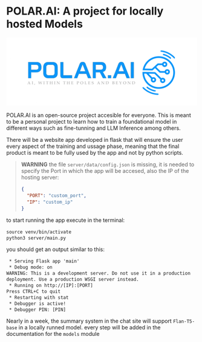 # POLAR.AI: A project for locally hosted Models

![POLAR.AI Logo](/assets/POLAR.AI-t-small.png)

POLAR.AI is an open-source project accesible for everyone. This is meant to be a personal project to learn how to train a foundational model in different ways such as fine-tunning and LLM Inference among others.

There will be a website app developed in flask that will ensure the user every aspect of the training and ussage phase, meaning that the final product is meant to be fully used by the app and not by python scripts.

>**WARNING**
>the file `server/data/config.json` is missing, it is needed to specify the Port in which the app will be accesed, also the IP of the hosting server:
>```json
>{
>   "PORT": "custom_port",
>   "IP": "custom_ip"
>}
>```

to start running the app execute in the terminal:
```shell
source venv/bin/activate
python3 server/main.py
```
you should get an output similar to this:
```shell
 * Serving Flask app 'main'
 * Debug mode: on
WARNING: This is a development server. Do not use it in a production deployment. Use a production WSGI server instead.
 * Running on http://[IP]:[PORT]
Press CTRL+C to quit
 * Restarting with stat
 * Debugger is active!
 * Debugger PIN: [PIN]
```

Nearly in a week, the summary system in the chat site will support `Flan-T5-base` in a locally runned model. every step will be added in the documentation for the `models` module 

